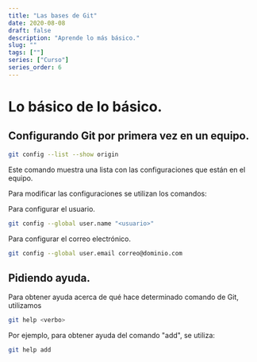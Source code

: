 ```yaml
---
title: "Las bases de Git"
date: 2020-08-08
draft: false
description: "Aprende lo más básico."
slug: ""
tags: [""]
series: ["Curso"]
series_order: 6
---
```


# Lo básico de lo básico.

## Configurando Git por primera vez en un equipo.

``` bash
git config --list --show origin
```

Este comando muestra una lista con las configuraciones que están en el equipo.

Para modificar las configuraciones se utilizan los comandos:

Para configurar el usuario.
``` bash
git config --global user.name "<usuario>"
```

Para configurar el correo electrónico.
``` bash
git config --global user.email correo@dominio.com 
```


## Pidiendo ayuda.

Para obtener ayuda acerca de qué hace determinado comando de Git, utilizamos 

``` bash
git help <verbo>
```

Por ejemplo, para obtener ayuda del comando "add", se utiliza:

``` bash
git help add
```

